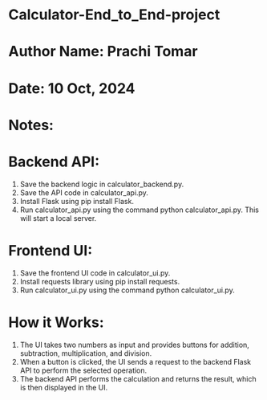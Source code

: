 # Calculator-End_to_End-project

# Author Name: Prachi Tomar
# Date: 10 Oct, 2024

# Notes:
# Backend API:
1. Save the backend logic in calculator_backend.py.
2. Save the API code in calculator_api.py.
3. Install Flask using pip install Flask.
4. Run calculator_api.py using the command python calculator_api.py. This will start a local server.

# Frontend UI:
1. Save the frontend UI code in calculator_ui.py.
2. Install requests library using pip install requests.
3. Run calculator_ui.py using the command python calculator_ui.py.

# How it Works:
1. The UI takes two numbers as input and provides buttons for addition, subtraction, multiplication, and division.
2. When a button is clicked, the UI sends a request to the backend Flask API to perform the selected operation.
3. The backend API performs the calculation and returns the result, which is then displayed in the UI.
